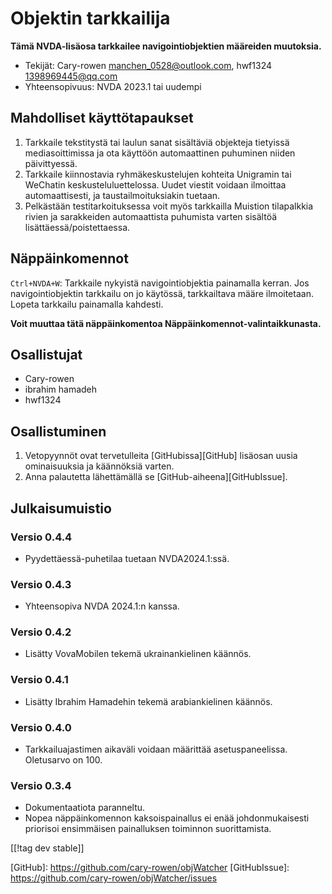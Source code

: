 # Objektin tarkkailija #

**Tämä NVDA-lisäosa tarkkailee navigointiobjektien määreiden muutoksia.**

* Tekijät: Cary-rowen <manchen_0528@outlook.com>, hwf1324
  <1398969445@qq.com>
* Yhteensopivuus: NVDA 2023.1 tai uudempi

## Mahdolliset käyttötapaukset

1. Tarkkaile tekstitystä tai laulun sanat sisältäviä objekteja tietyissä
   mediasoittimissa ja ota käyttöön automaattinen puhuminen niiden
   päivittyessä.
2. Tarkkaile kiinnostavia ryhmäkeskustelujen kohteita Unigramin tai WeChatin
   keskusteluluettelossa. Uudet viestit voidaan ilmoittaa automaattisesti,
   ja taustailmoituksiakin tuetaan.
3. Pelkästään testitarkoituksessa voit myös tarkkailla Muistion tilapalkkia
   rivien ja sarakkeiden automaattista puhumista varten sisältöä
   lisättäessä/poistettaessa.

## Näppäinkomennot

``Ctrl+NVDA+W``: Tarkkaile nykyistä navigointiobjektia painamalla
kerran. Jos navigointiobjektin tarkkailu on jo käytössä, tarkkailtava määre
ilmoitetaan. Lopeta tarkkailu painamalla kahdesti.

**Voit muuttaa tätä näppäinkomentoa Näppäinkomennot-valintaikkunasta.**

## Osallistujat

* Cary-rowen
* ibrahim hamadeh
* hwf1324

## Osallistuminen

1. Vetopyynnöt ovat tervetulleita [GitHubissa][GitHub] lisäosan uusia
   ominaisuuksia ja käännöksiä varten.
2. Anna palautetta lähettämällä se [GitHub-aiheena][GitHubIssue].

## Julkaisumuistio
### Versio 0.4.4
* Pyydettäessä-puhetilaa tuetaan NVDA2024.1:ssä.

### Versio 0.4.3
* Yhteensopiva NVDA 2024.1:n kanssa.

### Versio 0.4.2
* Lisätty VovaMobilen tekemä ukrainankielinen käännös.

### Versio 0.4.1
* Lisätty Ibrahim Hamadehin tekemä arabiankielinen käännös.

### Versio 0.4.0
* Tarkkailuajastimen aikaväli voidaan määrittää asetuspaneelissa. Oletusarvo
  on 100.

### Versio 0.3.4
* Dokumentaatiota paranneltu.
* Nopea näppäinkomennon kaksoispainallus ei enää johdonmukaisesti priorisoi
  ensimmäisen painalluksen toiminnon suorittamista.

[[!tag dev stable]]

[GitHub]: https://github.com/cary-rowen/objWatcher [GitHubIssue]:
https://github.com/cary-rowen/objWatcher/issues

